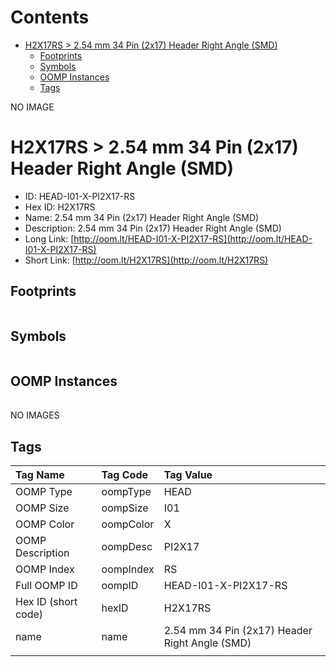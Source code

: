 



Contents
========

* [H2X17RS > 2.54 mm 34 Pin (2x17) Header Right Angle (SMD)](#h2x17rs--254-mm-34-pin-2x17-header-right-angle-smd)
	* [Footprints](#footprints)
	* [Symbols](#symbols)
	* [OOMP Instances](#oomp-instances)
	* [Tags](#tags)
  
NO IMAGE  
# H2X17RS > 2.54 mm 34 Pin (2x17) Header Right Angle (SMD)

- ID: HEAD-I01-X-PI2X17-RS
- Hex ID: H2X17RS
- Name: 2.54 mm 34 Pin (2x17) Header Right Angle (SMD)
- Description: 2.54 mm 34 Pin (2x17) Header Right Angle (SMD)
- Long Link: [http://oom.lt/HEAD-I01-X-PI2X17-RS](http://oom.lt/HEAD-I01-X-PI2X17-RS)
- Short Link: [http://oom.lt/H2X17RS](http://oom.lt/H2X17RS)

## Footprints
  

|||||
| :--- | :--- | :--- | :--- |

## Symbols
  

|||||
| :--- | :--- | :--- | :--- |

## OOMP Instances
  

|||||
| :--- | :--- | :--- | :--- |
  
NO IMAGES  
## Tags
  

|Tag Name|Tag Code|Tag Value|
| :--- | :--- | :--- |
|OOMP Type|oompType|HEAD|
|OOMP Size|oompSize|I01|
|OOMP Color|oompColor|X|
|OOMP Description|oompDesc|PI2X17|
|OOMP Index|oompIndex|RS|
|Full OOMP ID|oompID|HEAD-I01-X-PI2X17-RS|
|Hex ID (short code)|hexID|H2X17RS|
|name|name|2.54 mm 34 Pin (2x17) Header Right Angle (SMD)|
||||
